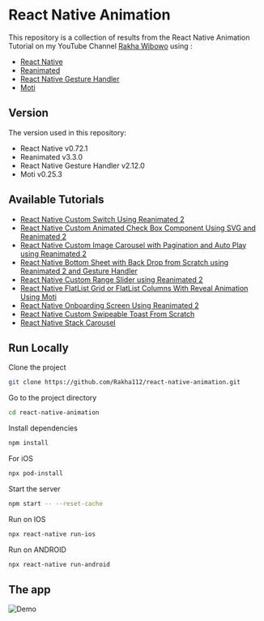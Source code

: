 # React Native Animation

This repository is a collection of results from the React Native Animation Tutorial on my YouTube Channel [Rakha Wibowo](https://www.youtube.com/@rakhawibowo) using :

- [React Native](https://reactnative.dev/)
- [Reanimated](https://docs.swmansion.com/react-native-reanimated/docs)
- [React Native Gesture Handler](https://docs.swmansion.com/react-native-gesture-handler/docs/)
- [Moti](https://moti.fyi/)

## Version

The version used in this repository:

- React Native v0.72.1
- Reanimated v3.3.0
- React Native Gesture Handler v2.12.0
- Moti v0.25.3

## Available Tutorials

- [React Native Custom Switch Using Reanimated 2](https://youtu.be/qDI5SQAb0vI)
- [React Native Custom Animated Check Box Component Using SVG and Reanimated 2](https://youtu.be/8aax8SU0F2w)
- [React Native Custom Image Carousel with Pagination and Auto Play using Reanimated 2](https://youtu.be/1XDMJI93p0I)
- [React Native Bottom Sheet with Back Drop from Scratch using Reanimated 2 and Gesture Handler](https://youtu.be/r_cng3a6K70)
- [React Native Custom Range Slider using Reanimated 2](https://youtu.be/sZ0BDG9PAd4)
- [React Native FlatList Grid or FlatList Columns With Reveal Animation Using Moti](https://youtu.be/wFHPaBugFsQ)
- [React Native Onboarding Screen Using Reanimated 2](https://youtu.be/b9uLJJ3aNjU)
- [React Native Custom Swipeable Toast From Scratch](https://youtu.be/M2v7vsHcjHk)
- [React Native Stack Carousel](https://youtu.be/nmcsDXwUDlI)

## Run Locally

Clone the project

```bash
git clone https://github.com/Rakha112/react-native-animation.git
```

Go to the project directory

```bash
cd react-native-animation
```

Install dependencies

```bash
npm install
```

For iOS

```bash
npx pod-install
```

Start the server

```bash
npm start -- --reset-cache
```

Run on IOS

```bash
npx react-native run-ios
```

Run on ANDROID

```bash
npx react-native run-android
```

## The app

![Demo](https://github.com/Rakha112/react-native-animation/blob/main/ImageDemo.png)
